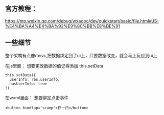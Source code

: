 ## 官方教程：
https://mp.weixin.qq.com/debug/wxadoc/dev/quickstart/basic/file.html#JS-%E4%BA%A4%E4%BA%92%E9%80%BB%E8%BE%91

## 一些细节
整个架构有点像mvvc,把数据绑定到了ui上，只要数据改变，就会马上反应到ui上

在js里面：
想要更改数据的值记得添加 this.setData
```
this.setData({
  userInfo: res.userInfo,
  hasUserInfo: true
})
```

在wxml里面：
想要绑定点击事件
```
<button bindtap='scanp'>扫一扫</button>
```
